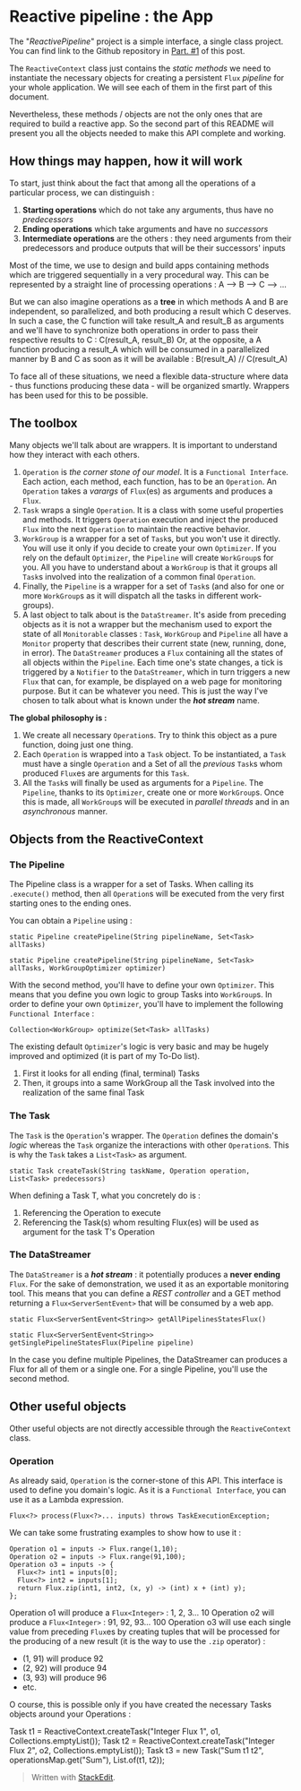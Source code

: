 # Reactive pipeline : the App

The "*ReactivePipeline*" project is a simple interface, a single class project. You can find link to the Github repository in [Part. #1](https://dev.to/lovegiver/reactive-pipeline-a-starter-part-1-578n) of this post.

The `ReactiveContext` class just contains the *static methods* we need to instantiate the necessary objects for creating a persistent `Flux` *pipeline* for your whole application.
We will see each of them in the first part of this document.

Nevertheless, these methods / objects are not the only ones that are required to build a reactive app.
So the second part of this README will present you all the objects needed to make this API complete and working.

## How things may happen, how it will work

To start, just think about the fact that among all the operations of a particular process, we can distinguish :

 1. **Starting operations** which do not take any arguments, thus have no *predecessors*
 2. **Ending operations** which take arguments and have no *successors*
 3. **Intermediate operations** are the others : they need arguments from their predecessors and produce outputs that will be their successors' inputs

Most of the time, we use to design and build apps containing methods which are triggered sequentially in a very procedural way. This can be represented by a straight line of processing operations : A --> B --> C --> ...

But we can also imagine operations as a **tree** in which methods A and B are independent, so parallelized, and both producing a result which C deserves. In such a case, the C function will take result_A and result_B as arguments and we'll have to synchronize both operations in order to pass their respective results to C : C(result_A, result_B)
Or, at the opposite, a A function producing a result_A which will be consumed in a parallelized manner by B and C as soon as it will be available : B(result_A) // C(result_A)

To face all of these situations, we need a flexible data-structure where data - thus functions producing these data - will be organized smartly. Wrappers has been used for this to be possible.



## The toolbox

Many objects we'll talk about are wrappers. It is important to understand how they interact with each others.

 1. `Operation` is *the corner stone of our model*. It is a `Functional Interface`. Each action, each method, each function, has to be an `Operation`. An `Operation` takes a *varargs* of `Flux`(es) as arguments and produces a `Flux`.     
 2. `Task` wraps a single `Operation`. It is a class with some useful properties and methods. It triggers `Operation` execution and inject the produced `Flux` into the next `Operation` to maintain the reactive behavior.         
 3. `WorkGroup` is a wrapper for a set of `Task`s, but you won't use it directly. You will use it only if you decide to create your own `Optimizer`. If you rely on the default `Optimizer`, the `Pipeline` will create `WorkGroup`s for you. All you have to  understand about a `WorkGroup` is that it groups all `Task`s involved into the realization of a common final `Operation`.        
 4. Finally, the `Pipeline` is a wrapper for a set of `Task`s (and also for one or more `WorkGroup`s as it will dispatch all the tasks in different work-groups).
 5. A last object to talk about is the `DataStreamer`. It's aside from preceding objects as it is not a wrapper but the mechanism used to export the state of all `Monitorable` classes : `Task`, `WorkGroup` and `Pipeline` all have a `Monitor` property that describes their current state (new, running, done, in error). The `DataStreamer` produces a `Flux` containing all the states of all objects within the `Pipeline`. Each time one's state changes, a tick is triggered by a `Notifier` to the `DataStreamer`, which in turn triggers a new `Flux` that can, for example, be displayed on a web page for monitoring purpose. But it can be whatever you need. This is just the way I've chosen to talk about what is known under the ***hot stream*** name.

**The global philosophy is :**

 1. We create all necessary `Operation`s. Try to think this object as a pure function, doing just one thing.
 2. Each `Operation` is wrapped into a `Task` object. To be instantiated, a `Task` must have a single `Operation` and a Set of all the *previous* `Task`s whom produced `Flux`es are arguments for this `Task`.
 3. All the `Task`s will finally be used as arguments for a `Pipeline`. The `Pipeline`, thanks to its `Optimizer`, create one or more `WorkGroup`s. Once this is made, all `WorkGroup`s will be executed in *parallel threads* and in an *asynchronous* manner.

## Objects from the ReactiveContext

### The Pipeline

The Pipeline class is a wrapper for a set of Tasks. When calling its `.execute()` method, then all `Operation`s will be executed from the very first starting ones to the ending ones.

You can obtain a `Pipeline` using :

    static Pipeline createPipeline(String pipelineName, Set<Task> allTasks)

    static Pipeline createPipeline(String pipelineName, Set<Task> allTasks, WorkGroupOptimizer optimizer)

With the second method, you'll have to define your own `Optimizer`. This means that you define you own logic to group Tasks into `WorkGroup`s. In order to define your own `Optimizer`, you'll have to implement the following `Functional Interface` :

    Collection<WorkGroup> optimize(Set<Task> allTasks)


The existing default `Optimizer`'s logic is very basic and may be hugely improved and optimized (it is part of my To-Do list).

 1. First it looks for all ending (final, terminal) Tasks
 2. Then, it groups into a same WorkGroup all the Task involved into the realization of the same final Task

### The Task

The `Task` is the `Operation`'s wrapper. The `Operation` defines the domain's *logic* whereas the `Task` organize the interactions with other `Operation`s.
This is why the `Task` takes a `List<Task>` as argument. 


    static Task createTask(String taskName, Operation operation, List<Task> predecessors)

When defining a Task T, what you concretely do is :

 1. Referencing the Operation to execute
 2. Referencing the Task(s) whom resulting Flux(es) will be used as argument for the task T's Operation

### The DataStreamer

The `DataStreamer` is a ***hot stream*** : it potentially produces a **never ending** `Flux`.
For the sake of demonstration, we used it as an exportable monitoring tool. This means that you can define a *REST controller* and a GET method returning a `Flux<ServerSentEvent>` that will be consumed by a web app.

    static Flux<ServerSentEvent<String>> getAllPipelinesStatesFlux()

    static Flux<ServerSentEvent<String>> getSinglePipelineStatesFlux(Pipeline pipeline)

In the case you define multiple Pipelines, the DataStreamer can produces a Flux for all of them or a single one. For a single Pipeline, you'll use the second method.

## Other useful objects

Other useful objects are not directly accessible through the `ReactiveContext` class.

### Operation

As already said, `Operation` is the corner-stone of this API. This interface is used to define you domain's logic. As it is a `Functional Interface`, you can use it as a Lambda expression.

    Flux<?> process(Flux<?>... inputs) throws TaskExecutionException;

We can take some frustrating examples to show how to use it :

    Operation o1 = inputs -> Flux.range(1,10);
    Operation o2 = inputs -> Flux.range(91,100);
    Operation o3 = inputs -> {  
      Flux<?> int1 = inputs[0];  
      Flux<?> int2 = inputs[1];  
      return Flux.zip(int1, int2, (x, y) -> (int) x + (int) y);  
    };

Operation o1 will produce a `Flux<Integer>` : 1, 2, 3... 10
Operation o2 will produce a `Flux<Integer>` : 91, 92, 93... 100
Operation o3 will use each single value from preceding `Flux`es by creating tuples that will be processed for the producing of a new result (it is the way to use the `.zip` operator) : 

 - (1, 91) will produce 92
 - (2, 92) will produce 94
 - (3, 93) will produce 96
 - etc.

O course, this is possible only if you have created the necessary Tasks objects around your Operations :

Task t1 = ReactiveContext.createTask("Integer Flux 1", o1, Collections.emptyList());
Task t2 = ReactiveContext.createTask("Integer Flux 2", o2, Collections.emptyList());
Task t3 = new Task("Sum t1 t2", operationsMap.get("Sum"), List.of(t1, t2));

> Written with [StackEdit](https://stackedit.io/).
<!--stackedit_data:
eyJoaXN0b3J5IjpbNjMyMzQ0ODQ2LC0yNDg4ODA0LDE4OTcxOD
YyNTMsNDQ0NjYzNTY0LC0xNDI3OTE3ODg0LDE4MDAxOTM4MjEs
MTUwMzYzNzMzNCwyNzMxODc4MDksLTI3Mzc1NzA0NiwtOTk3NT
A1NSw5MDY1ODM1ODMsLTIwODA0NDMyMTYsNzE0MjQ1MTAxLDIw
MTUwMTM2OTQsNTU0NzMwNTg3LDEwNDkwNjYzMzQsLTU0ODYyMj
M3NV19
-->